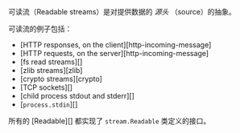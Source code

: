 
可读流（Readable streams）是对提供数据的 *源头* （source）的抽象。

可读流的例子包括：

* [HTTP responses, on the client][http-incoming-message]
* [HTTP requests, on the server][http-incoming-message]
* [fs read streams][]
* [zlib streams][zlib]
* [crypto streams][crypto]
* [TCP sockets][]
* [child process stdout and stderr][]
* [`process.stdin`][]

所有的 [Readable][] 都实现了
`stream.Readable` 类定义的接口。

